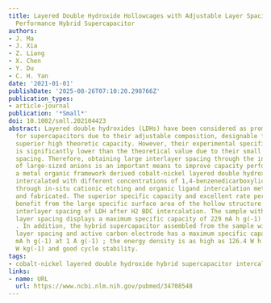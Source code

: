 ```yaml
---
title: Layered Double Hydroxide Hollowcages with Adjustable Layer Spacing for High
  Performance Hybrid Supercapacitor
authors:
- J. Ma
- J. Xia
- Z. Liang
- X. Chen
- Y. Du
- C. H. Yan
date: '2021-01-01'
publishDate: '2025-08-26T07:10:20.298766Z'
publication_types:
- article-journal
publication: '*Small*'
doi: 10.1002/smll.202104423
abstract: Layered double hydroxides (LDHs) have been considered as promising electrodes
  for supercapacitors due to their adjustable composition, designable function and
  superior high theoretic capacity. However, their experimental specific capacity
  is significantly lower than the theoretical value due to their small interlayer
  spacing. Therefore, obtaining large interlayer spacing through the intercalation
  of large-sized anions is an important means to improve capacity performance. Herein,
  a metal organic framework derived cobalt-nickel layered double hydroxide hollowcage
  intercalated with different concentrations of 1,4-benzenedicarboxylic acid (H2 BDC)
  through in-situ cationic etching and organic ligand intercalation method is designed
  and fabricated. The superior specific capacity and excellent rate performance are
  benefit from the large specific surface area of the hollow structure and increasing
  interlayer spacing of LDH after H2 BDC intercalation. The sample with the largest
  layer spacing displays a maximum specific capacity of 229 mA h g(-1) at 1 A g(-1)
  . In addition, the hybrid supercapacitor assembled from the sample with the largest
  layer spacing and active carbon electrode has a maximum specific capacity of 158
  mA h g(-1) at 1 A g(-1) ; the energy density is as high as 126.4 W h kg(-1) at 800
  W kg(-1) and good cycle stability.
tags:
- cobalt-nickel layered double hydroxide hybrid supercapacitor intercalation nanostructure
links:
- name: URL
  url: https://www.ncbi.nlm.nih.gov/pubmed/34708548
---
```

